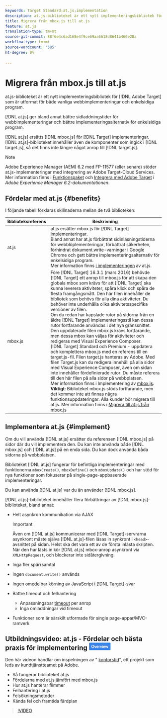 ```yaml
---
keywords: Target Standard;at.js;implementation
description: at.js-biblioteket är ett nytt implementeringsbibliotek för Adobe Target som är utformat för både vanliga webbimplementeringar och enkelsidiga program.
title: Migrera från mbox.js till at.js
feature: at.js
translation-type: tm+mt
source-git-commit: 88f6e4c6ad168e4f9ce69aa6618d8641b466e28a
workflow-type: tm+mt
source-wordcount: '585'
ht-degree: 0%

---
```



# Migrera från mbox.js till at.js

at.js-biblioteket är ett nytt implementeringsbibliotek för [!DNL Adobe Target] som är utformat för både vanliga webbimplementeringar och enkelsidiga program.

[!DNL at.js] ger bland annat bättre sidladdningstider för webbimplementeringar och bättre implementeringsalternativ för enkelsidiga program.

[!DNL at.js] ersätts  [!DNL mbox.js] för  [!DNL Target] implementeringar. [!DNL at.js]-biblioteket innehåller även de komponenter som ingick i [!DNL target.js], så det finns inte längre något anrop till [!DNL target.js].

>[!NOTE]
>
>Adobe Experience Manager (AEM) 6.2 med FP-11577 (eller senare) stöder at.js-implementeringar med integrering av Adobe Target-Cloud Services. Mer information finns i [Funktionspaket](https://docs.adobe.com/docs/en/aem/6-2/release-notes/feature-packs.html) och [Integrera med Adobe Target](https://docs.adobe.com/docs/en/aem/6-2/administer/integration/marketing-cloud/target.html) i *Adobe Experience Manager 6.2-dokumentationen*.

## Fördelar med at.js {#benefits}

I följande tabell förklaras skillnaderna mellan de två biblioteken:

| Biblioteksreferens | Beskrivning |
|--- |--- |
| at.js | at.js ersätter mbox.js för [!DNL Target] implementeringar.<br>Bland annat har at.js förbättrat sidinläsningstiderna för webblöplementeringar, förbättrat säkerheten, förhindrat dokument.write-varningar i Google Chrome och gett bättre implementeringsalternativ för enkelsidiga program.<br>Mer information finns  [i implementeringen](#implement) av at.js. |
| mbox.js | Före [!DNL Target] 16.3.1 (mars 2016) behövde [!DNL Target] ett anrop till mbox.js för att skapa den globala mbox som krävs för att [!DNL Target] ska kunna leverera aktiviteter, spåra klick och spåra de flesta framgångsmått. Den här filen innehåller de bibliotek som behövs för alla dina aktiviteter. Du behöver inte underhålla olika aktivitetsspecifika versioner av filen.<br>Om du redan har kapslade rutor på sidorna från en äldre  [!DNL Target] implementeringsstil kan dessa rutor fortfarande användas i det nya gränssnittet. Den uppdaterade filen mbox.js krävs fortfarande, men dessa mbox kan väljas för aktiviteter och redigeras med Visual Experience Composer.<br>[!DNL Target] Standard och Premium - uppdatera och komplettera mbox.js med en referens till en target.js-fil. Filen target.js hanteras av Adobe. Med filen Target.js kan du redigera innehåll på alla sidor med Visual Experience Composer, även om sidan inte innehåller fördefinierade rutor. Du måste referera till den här filen på alla sidor på webbplatsen.<br>Mer information finns i Implementering av  [mbox.js](/help/c-implementing-target/c-implementing-target-for-client-side-web/t-mbox-download/mbox-download.md).<br>**Viktigt**: Biblioteket mbox.js stöds fortfarande, men det kommer inte att finnas några funktionsuppdateringar. Alla kunder bör migrera till at.js. Mer information finns i [Migrera till at.js från mbox.js](/help/c-implementing-target/c-implementing-target-for-client-side-web/t-mbox-download/c-target-atjs-implementation/target-migrate-atjs.md) |

## Implementera at.js {#implement}

Om du vill använda [!DNL at.js] ersätter du referensen [!DNL mbox.js] på sidor där du vill implementera den. Du kan inte använda både [!DNL mbox.js] och [!DNL at.js] på en enda sida. Du kan dock använda båda sidorna på webbplatsen.

Biblioteket [!DNL at.js] fungerar för befintliga implementeringar med funktionerna `mboxCreate()`, `mboxDefine()` och `mboxUpdate()` och har stöd för nya funktioner som fokuserar på single-page-appbaserade implementeringar.

Du kan använda [!DNL at.js] var du än använder [!DNL mbox.js].

[!DNL at.js]-biblioteket innehåller flera förbättringar av [!DNL mbox.js]-biblioteket, bland annat:

* Helt asynkron kommunikation via AJAX

   >[!IMPORTANT]
   >
   >Även om [!DNL at.js] kommunicerar med [!DNL Target]-servrarna asynkront måste själva [!DNL at.js]-filen läsas in synkront i `<head>`-avsnittet på sidan. Helst ska det vara ett av de första inlästa skripten. När den har lästs in kör [!DNL at.js] mbox-anrop asynkront via `XMLHttpRequest`, och blockerar inte sidåtergivning.

* Inga fler spärrsamtal
* Ingen `document.write()` används
* Ingen omedelbar körning av JavaScript i [!DNL Target]-svar
* Bättre timeout och felhantering

   * Anpassningsbar [timeout](/help/c-implementing-target/c-implementing-target-for-client-side-web/targetgobalsettings.md) per anrop
   * Inga omladdningar vid timeout

* Funktioner som är särskilt utformade för single page-appar/MVC-ramverk

## Utbildningsvideo: at.js - Fördelar och bästa praxis för implementering ![Översikt](/help/assets/overview.png)

Den här videon handlar om inspelningen av &quot; [kontorstid](/help/cmp-resources-and-contact-information.md)&quot;, ett projekt som leds av kundtjänstteamet på Adobe.

* Så fungerar biblioteket at.js
* Fördelarna med at.js jämfört med mbox.js
* Hur at.js hanterar flimmer
* Felhantering i at.js
* Felsökningsmetoder
* Kända fel och framtida färdplan

>[!VIDEO](https://video.tv.adobe.com/v/22223/)
